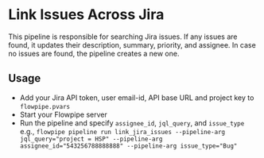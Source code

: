 # Link Issues Across Jira

This pipeline is responsible for searching Jira issues. If any issues are found, it updates their description, summary, priority, and assignee. In case no issues are found, the pipeline creates a new one.

## Usage

- Add your Jira API token, user email-id, API base URL and project key to `flowpipe.pvars`
- Start your Flowpipe server
- Run the pipeline and specify `assignee_id`, `jql_query`, and `issue_type` e.g., `flowpipe pipeline run link_jira_issues --pipeline-arg jql_query="project = HSP" --pipeline-arg assignee_id="543256788888888" --pipeline-arg issue_type="Bug"`
